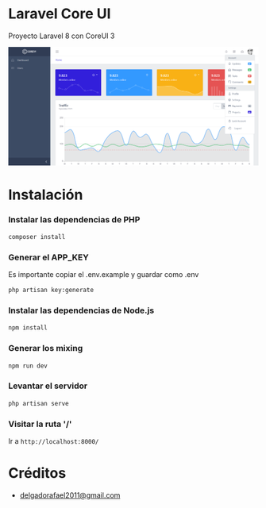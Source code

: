 # Laravel Core UI 

Proyecto Laravel 8 con CoreUI 3

![Preview Laravel CoreUI](resources/assets/img/preview-project.png)

# Instalación

### Instalar las dependencias de PHP

``` bash
composer install
```

### Generar el APP_KEY 
Es importante copiar el .env.example y guardar como .env
``` bash
php artisan key:generate
```


### Instalar las dependencias de Node.js
``` bash
npm install
```

### Generar los mixing
``` bash
npm run dev
```

### Levantar el servidor
``` bash
php artisan serve
```

### Visitar la ruta '/'

Ir a ```http://localhost:8000/```


# Créditos

* [delgadorafael2011@gmail.com](delgadorafael2011@gmail.com)
